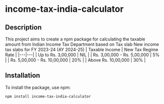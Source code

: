 # income-tax-india-calculator

## Description
This project aims to create a npm package for calculating the taxable amount from Indian Income Tax Department based on Tax slab 
New income tax slabs for FY 2023-24 (AY 2024-25)
| Taxable Income | New Tax Regime Rate |
|---|---|
| Up to Rs. 3,00,000 | NIL |
| Rs. 3,00,000 - Rs. 5,00,000 | 5% |
| Rs. 5,00,000 - Rs. 10,00,000 | 20% |
| Above Rs. 10,00,000 | 30% |

## Installation

To install the package, use npm:

```bash
npm install income-tax-india-calculator


